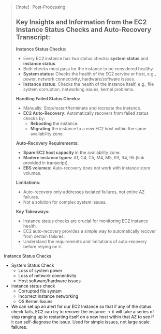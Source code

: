 
>[!note]- Post-Processing
>## Key Insights and Information from the EC2 Instance Status Checks and Auto-Recovery Transcript:
>
>**Instance Status Checks:**
>
>* Every EC2 instance has two status checks: **system status** and **instance status**.
>* Both checks must pass for the instance to be considered healthy.
>* **System status:** Checks the health of the EC2 service or host, e.g., power, network connectivity, hardware/software issues.
>* **Instance status:** Checks the health of the instance itself, e.g., file system corruption, networking issues, kernel problems.
>
>**Handling Failed Status Checks:**
>
>* Manually: Stop/restart/terminate and recreate the instance.
>* **EC2 Auto-Recovery:** Automatically recovers from failed status checks by:
>    * **Rebooting** the instance.
>    * **Migrating** the instance to a new EC2 host within the same availability zone.
>
>**Auto-Recovery Requirements:**
>
>* **Spare EC2 host capacity** in the availability zone.
>* **Modern instance types:** A1, C4, C5, M4, M5, R3, R4, R5 (link provided in transcript).
>* **EBS volumes:** Auto-recovery does not work with instance store volumes.
>
>**Limitations:**
>
>* Auto-recovery only addresses isolated failures, not entire AZ failures.
>* Not a solution for complex system issues.
>
>**Key Takeaways:**
>
>* Instance status checks are crucial for monitoring EC2 instance health.
>* EC2 auto-recovery provides a simple way to automatically recover from certain failures.
>* Understand the requirements and limitations of auto-recovery before relying on it.
>
>
>

Instance Status Checks
- System Status Check
	- Loss of system power
	- Loss of network connectivity
	- Host software/hardware issues
- Instance status check
	- Corrupted file system
	- Incorrect instance networking
	- OS Kernel Issues
- We can set up an alert for our EC2 Instance so that if any of the status check fails, EC2 can try to recover the instance -> it will take a series of step ranging up to restarting itself on a new host within that AZ to see if it can self-diagnose the issue. Used for simple issues, not large scale failures.
